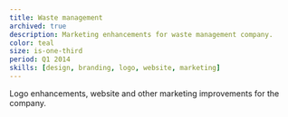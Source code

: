 ```yaml
---
title: Waste management
archived: true
description: Marketing enhancements for waste management company.
color: teal
size: is-one-third
period: Q1 2014
skills: [design, branding, logo, website, marketing]
---
```


Logo enhancements, website and other marketing improvements for the company.